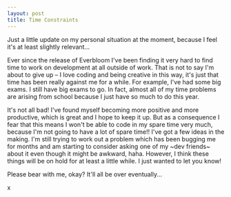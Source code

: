 ```yaml
---
layout: post
title: Time Constraints
---
```


Just a little update on my personal situation at the moment, because I feel it's at least slightly relevant...

Ever since the release of Everbloom I've been finding it very hard to find time to work on development at all outside of work. That is not to say I'm about to give up – I love coding and being creative in this way, it's just that time has been really against me for a while.
For example, I've had some big exams. I still have big exams to go. In fact, almost all of my time problems are arising from school because I just have so much to do this year.

It's not all bad! I've found myself becoming more positive and more productive, which is great and I hope to keep it up. But as a consequence I fear that this means I won't be able to code in my spare time very much, because I'm not going to have a lot of spare time!!
I've got a few ideas in the making. I'm still trying to work out a problem which has been bugging me for months and am starting to consider asking one of my ~dev friends~ about it even though it might be awkward, haha. However, I think these things will be on hold for at least a little while. I just wanted to let you know!

Please bear with me, okay? It'll all be over eventually...

x
